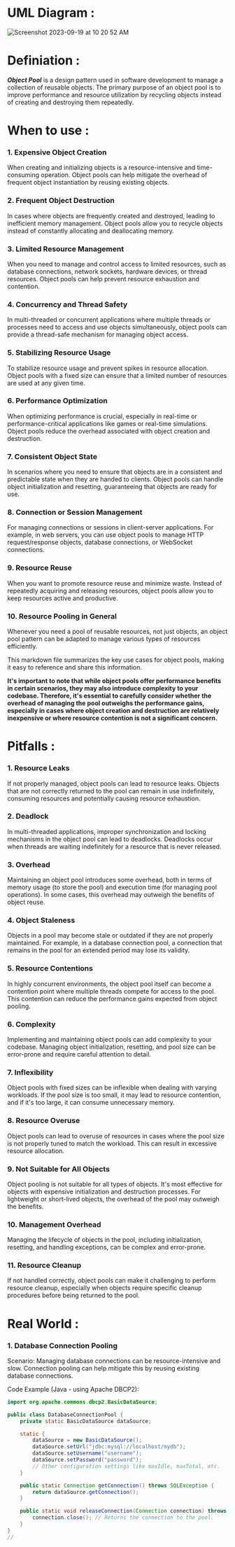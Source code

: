 # UML Diagram :

![Screenshot 2023-09-19 at 10 20 52 AM](https://github.com/SiddharthMathurDeveloper/Backend-Engineering/assets/133037456/153c0f0f-4b63-4c69-b8dd-9bdc7172c1b9)


# Definiation :
***Object Pool*** is a design pattern used in software development to manage a collection of reusable objects. The primary purpose of an object pool is to improve performance and resource utilization by recycling objects instead of creating and destroying them repeatedly.





# When to use :


### 1. Expensive Object Creation
When creating and initializing objects is a resource-intensive and time-consuming operation. Object pools can help mitigate the overhead of frequent object instantiation by reusing existing objects.

### 2. Frequent Object Destruction
In cases where objects are frequently created and destroyed, leading to inefficient memory management. Object pools allow you to recycle objects instead of constantly allocating and deallocating memory.

### 3. Limited Resource Management
When you need to manage and control access to limited resources, such as database connections, network sockets, hardware devices, or thread resources. Object pools can help prevent resource exhaustion and contention.

### 4. Concurrency and Thread Safety
In multi-threaded or concurrent applications where multiple threads or processes need to access and use objects simultaneously, object pools can provide a thread-safe mechanism for managing object access.

### 5. Stabilizing Resource Usage
To stabilize resource usage and prevent spikes in resource allocation. Object pools with a fixed size can ensure that a limited number of resources are used at any given time.

### 6. Performance Optimization
When optimizing performance is crucial, especially in real-time or performance-critical applications like games or real-time simulations. Object pools reduce the overhead associated with object creation and destruction.

### 7. Consistent Object State
In scenarios where you need to ensure that objects are in a consistent and predictable state when they are handed to clients. Object pools can handle object initialization and resetting, guaranteeing that objects are ready for use.

### 8. Connection or Session Management
For managing connections or sessions in client-server applications. For example, in web servers, you can use object pools to manage HTTP request/response objects, database connections, or WebSocket connections.

### 9. Resource Reuse
When you want to promote resource reuse and minimize waste. Instead of repeatedly acquiring and releasing resources, object pools allow you to keep resources active and productive.

### 10. Resource Pooling in General
Whenever you need a pool of reusable resources, not just objects, an object pool pattern can be adapted to manage various types of resources efficiently.

This markdown file summarizes the key use cases for object pools, making it easy to reference and share this information.




**It's important to note that while object pools offer performance benefits in certain scenarios, they may also introduce complexity to your codebase. Therefore, it's essential to carefully consider whether the overhead of managing the pool outweighs the performance gains, especially in cases where object creation and destruction are relatively inexpensive or where resource contention is not a significant concern.**



# Pitfalls :


### 1. Resource Leaks
   If not properly managed, object pools can lead to resource leaks. Objects that are not correctly returned to the pool can remain in use indefinitely, consuming resources and potentially causing resource exhaustion.

### 2. Deadlock
   In multi-threaded applications, improper synchronization and locking mechanisms in the object pool can lead to deadlocks. Deadlocks occur when threads are waiting indefinitely for a resource that is never released.

### 3. Overhead
   Maintaining an object pool introduces some overhead, both in terms of memory usage (to store the pool) and execution time (for managing pool operations). In some cases, this overhead may outweigh the benefits of object reuse.

### 4. Object Staleness
   Objects in a pool may become stale or outdated if they are not properly maintained. For example, in a database connection pool, a connection that remains in the pool for an extended period may lose its validity.

### 5. Resource Contentions
   In highly concurrent environments, the object pool itself can become a contention point where multiple threads compete for access to the pool. This contention can reduce the performance gains expected from object pooling.

### 6. Complexity
   Implementing and maintaining object pools can add complexity to your codebase. Managing object initialization, resetting, and pool size can be error-prone and require careful attention to detail.

### 7. Inflexibility
   Object pools with fixed sizes can be inflexible when dealing with varying workloads. If the pool size is too small, it may lead to resource contention, and if it's too large, it can consume unnecessary memory.

### 8. Resource Overuse
   Object pools can lead to overuse of resources in cases where the pool size is not properly tuned to match the workload. This can result in excessive resource allocation.

### 9. Not Suitable for All Objects
   Object pooling is not suitable for all types of objects. It's most effective for objects with expensive initialization and destruction processes. For lightweight or short-lived objects, the overhead of the pool may outweigh the benefits.

### 10. Management Overhead
  Managing the lifecycle of objects in the pool, including initialization, resetting, and handling exceptions, can be complex and error-prone.

### 11. Resource Cleanup
  If not handled correctly, object pools can make it challenging to perform resource cleanup, especially when objects require specific cleanup procedures before being returned to the pool.





# Real World :

### 1. Database Connection Pooling
Scenario: Managing database connections can be resource-intensive and slow. Connection pooling can help mitigate this by reusing existing database connections.


Code Example (Java - using Apache DBCP2):
```java
import org.apache.commons.dbcp2.BasicDataSource;

public class DatabaseConnectionPool {
    private static BasicDataSource dataSource;

    static {
        dataSource = new BasicDataSource();
        dataSource.setUrl("jdbc:mysql://localhost/mydb");
        dataSource.setUsername("username");
        dataSource.setPassword("password");
        // Other configuration settings like maxIdle, maxTotal, etc.
    }

    public static Connection getConnection() throws SQLException {
        return dataSource.getConnection();
    }

    public static void releaseConnection(Connection connection) throws SQLException {
        connection.close(); // Returns the connection to the pool.
    }
}
// 
```
























